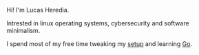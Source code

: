 Hi! I'm Lucas Heredia.

Intrested in linux operating systems, cybersecurity and software minimalism. 

I spend most of my free time tweaking my [setup](https://github.com/lucasherediadv/dotfiles) and learning [Go](https://github.com/lucasherediadv/learn_golang).

